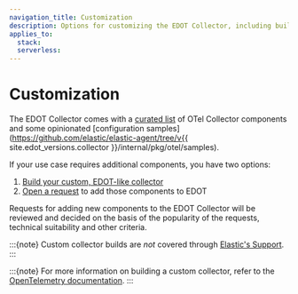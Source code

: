 ```yaml
---
navigation_title: Customization
description: Options for customizing the EDOT Collector, including building a custom collector or requesting new components.
applies_to:
  stack:
  serverless:
---
```


# Customization

The EDOT Collector comes with a [curated list](./components) of OTel Collector components and some opinionated [configuration samples](https://github.com/elastic/elastic-agent/tree/v{{ site.edot_versions.collector }}/internal/pkg/otel/samples).

If your use case requires additional components, you have two options:

1. [Build your custom, EDOT-like collector](./custom-collector)
2. [Open a request](https://github.com/elastic/opentelemetry/issues/new/choose) to add those components to EDOT

Requests for adding new components to the EDOT Collector will be reviewed and decided on the basis of the popularity of the requests, technical suitability and other criteria.

:::{note}
Custom collector builds are *not* covered through [Elastic's Support](https://www.elastic.co/support_policy).
:::

:::{note}
For more information on building a custom collector, refer to the [OpenTelemetry documentation](https://opentelemetry.io/docs/collector/custom-collector/).
:::
